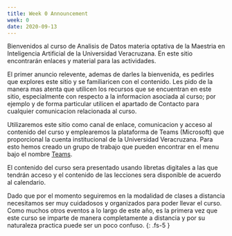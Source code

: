 ```yaml
---
title: Week 0 Announcement
week: 0
date: 2020-09-13
---
```


Bienvenidos al curso de Analisis de Datos materia optativa de la Maestria en Inteligencia Artificial de la Universidad Veracruzana. En este sitio encontrarán enlaces y material para las actividades.

El primer anuncio relevente, ademas de darles la bienvenida, es pedirles que explores este sitio y se familiaricen con el contenido. Les pido de la manera mas atenta que utilicen los recursos que se encuentran en este sitio, especialmente con respecto a la informacion asociada al curso; por ejemplo y de forma particular utilicen el apartado de Contacto para cualquier comunicacion relacionada al curso.

Utilizaremos este sitio como canal de enlace, comunicacion y acceso al contenido del curso y emplearemos la plataforma de Teams (Microsoft) que proporcional la cuenta institucional de la Universidad Veracruzana. Para esto hemos creado un grupo de trabajo que pueden encontrar en el menu bajo el nombre [Teams](#).

El contenido del curso sera presentado usando libretas digitales a las que tendrán acceso y el contenido de las lecciones sera disponible de acuerdo al calendario. 

Dado que por el momento seguiremos en la modalidad de clases a distancia necesitamos ser muy cuidadosos y organizados para poder llevar el curso. Como muchos otros eventos a lo largo de este año, es la primera vez que este curso se imparte de manera completamente a distancia y por su naturaleza practica puede ser un poco confuso.
{: .fs-5 }
